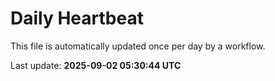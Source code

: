 # Daily Heartbeat
This file is automatically updated once per day by a workflow.

Last update: **2025-09-02 05:30:44 UTC**
